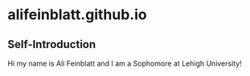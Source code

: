 # alifeinblatt.github.io

## Self-Introduction
Hi my name is Ali Feinblatt and I am a Sophomore at Lehigh University! 
